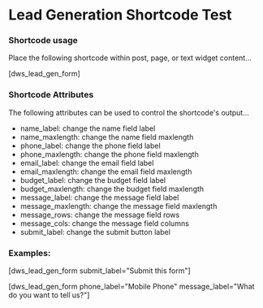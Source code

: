 # Lead Generation Shortcode Test

### Shortcode usage
Place the following shortcode within post, page, or text widget content...

[dws_lead_gen_form]

### Shortcode Attributes
The following attributes can be used to control the shortcode's output...

- name_label: change the name field label
- name_maxlength: change the name field maxlength
- phone_label: change the phone field label
- phone_maxlength: change the phone field maxlength
- email_label: change the email field label
- email_maxlength: change the email field maxlength
- budget_label: change the budget field label
- budget_maxlength: change the budget field maxlength
- message_label: change the message field label
- message_maxlength: change the message field maxlength
- message_rows: change the message field rows
- message_cols: change the message field columns
- submit_label: change the submit button label

### Examples:

[dws_lead_gen_form submit_label="Submit this form"]

[dws_lead_gen_form phone_label="Mobile Phone" message_label="What do you want to tell us?"]